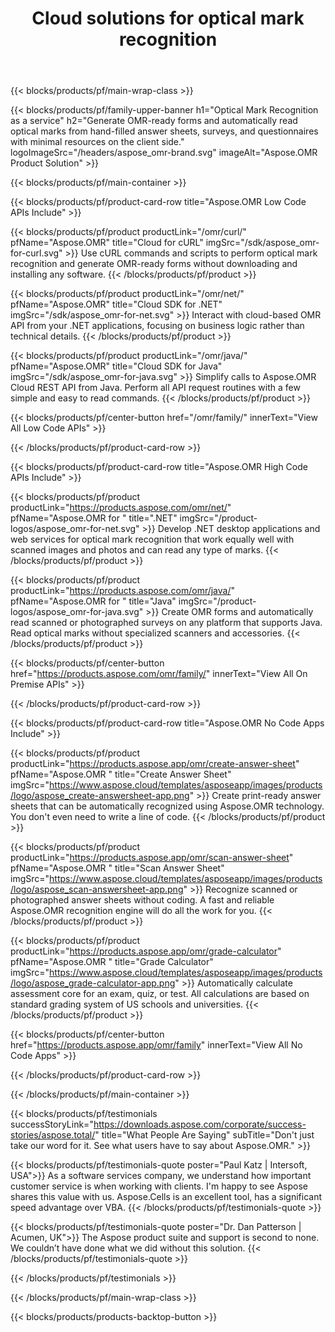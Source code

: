 ﻿---
title: Cloud solutions for optical mark recognition
description: Create and recognize hand-filled answer sheets, surveys, ballots, and similar forms using our cloud-based OMR API.
weight: 60
url: /
---

{{< blocks/products/pf/main-wrap-class >}}

{{< blocks/products/pf/family-upper-banner h1="Optical Mark Recognition as a service" h2="Generate OMR-ready forms and automatically read optical marks from hand-filled answer sheets, surveys, and questionnaires with minimal resources on the client side." logoImageSrc="/headers/aspose_omr-brand.svg" imageAlt="Aspose.OMR Product Solution" >}}

{{< blocks/products/pf/main-container >}}

{{< blocks/products/pf/product-card-row title="Aspose.OMR Low Code APIs Include" >}}

{{< blocks/products/pf/product productLink="/omr/curl/" pfName="Aspose.OMR" title="Cloud for cURL" imgSrc="/sdk/aspose_omr-for-curl.svg" >}}
Use cURL commands and scripts to perform optical mark recognition and generate OMR-ready forms without downloading and installing any software.
{{< /blocks/products/pf/product >}}

{{< blocks/products/pf/product productLink="/omr/net/" pfName="Aspose.OMR" title="Cloud SDK for .NET" imgSrc="/sdk/aspose_omr-for-net.svg" >}}
Interact with cloud-based OMR API from your .NET applications, focusing on business logic rather than technical details.
{{< /blocks/products/pf/product >}}

{{< blocks/products/pf/product productLink="/omr/java/" pfName="Aspose.OMR" title="Cloud SDK for Java" imgSrc="/sdk/aspose_omr-for-java.svg" >}}
Simplify calls to Aspose.OMR Cloud REST API from Java. Perform all API request routines with a few simple and easy to read commands.
{{< /blocks/products/pf/product >}}

{{< blocks/products/pf/center-button href="/omr/family/" innerText="View All Low Code APIs" >}}

{{< /blocks/products/pf/product-card-row >}}

{{< blocks/products/pf/product-card-row title="Aspose.OMR High Code APIs Include" >}}

{{< blocks/products/pf/product productLink="https://products.aspose.com/omr/net/" pfName="Aspose.OMR for " title=".NET" imgSrc="/product-logos/aspose_omr-for-net.svg" >}}
Develop .NET desktop applications and web services for optical mark recognition that work equally well with scanned images and photos and can read any type of marks.
{{< /blocks/products/pf/product >}}

{{< blocks/products/pf/product productLink="https://products.aspose.com/omr/java/" pfName="Aspose.OMR for " title="Java" imgSrc="/product-logos/aspose_omr-for-java.svg" >}}
Create OMR forms and automatically read scanned or photographed surveys on any platform that supports Java. Read optical marks without specialized scanners and accessories.
{{< /blocks/products/pf/product >}}

{{< blocks/products/pf/center-button href="https://products.aspose.com/omr/family/" innerText="View All On Premise APIs" >}}

{{< /blocks/products/pf/product-card-row >}}

{{< blocks/products/pf/product-card-row title="Aspose.OMR No Code Apps Include" >}}

{{< blocks/products/pf/product productLink="https://products.aspose.app/omr/create-answer-sheet" pfName="Aspose.OMR " title="Create Answer Sheet" imgSrc="https://www.aspose.cloud/templates/asposeapp/images/products/logo/aspose_create-answersheet-app.png" >}}
Create print-ready answer sheets that can be automatically recognized using Aspose.OMR technology. You don't even need to write a line of code.
{{< /blocks/products/pf/product >}}

{{< blocks/products/pf/product productLink="https://products.aspose.app/omr/scan-answer-sheet" pfName="Aspose.OMR " title="Scan Answer Sheet" imgSrc="https://www.aspose.cloud/templates/asposeapp/images/products/logo/aspose_scan-answersheet-app.png" >}}
Recognize scanned or photographed answer sheets without coding. A fast and reliable Aspose.OMR recognition engine will do all the work for you.
{{< /blocks/products/pf/product >}}

{{< blocks/products/pf/product productLink="https://products.aspose.app/omr/grade-calculator" pfName="Aspose.OMR " title="Grade Calculator" imgSrc="https://www.aspose.cloud/templates/asposeapp/images/products/logo/aspose_grade-calculator-app.png" >}}
Automatically calculate assessment core for an exam, quiz, or test. All calculations are based on standard grading system of US schools and universities.
{{< /blocks/products/pf/product >}}

{{< blocks/products/pf/center-button href="https://products.aspose.app/omr/family" innerText="View All No Code Apps" >}}

{{< /blocks/products/pf/product-card-row >}}

{{< /blocks/products/pf/main-container >}}

{{< blocks/products/pf/testimonials successStoryLink="https://downloads.aspose.com/corporate/success-stories/aspose.total/" title="What People Are Saying" subTitle="Don't just take our word for it. See what users have to say about Aspose.OMR." >}}

{{< blocks/products/pf/testimonials-quote poster="Paul Katz | Intersoft, USA">}}
As a software services company, we understand how important customer service is when working with clients. I'm happy to see Aspose shares this value with us. Aspose.Cells is an excellent tool, has a significant speed advantage over VBA.
{{< /blocks/products/pf/testimonials-quote >}}

{{< blocks/products/pf/testimonials-quote poster="Dr. Dan Patterson | Acumen, UK">}}
The Aspose product suite and support is second to none. We couldn’t have done what we did without this solution.
{{< /blocks/products/pf/testimonials-quote >}}

{{< /blocks/products/pf/testimonials >}}

{{< /blocks/products/pf/main-wrap-class >}}

{{< blocks/products/products-backtop-button >}}
